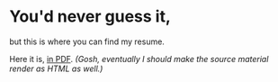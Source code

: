 # You'd never guess it,
but this is where you can find my resume.

Here it is, [in PDF](/assets/resume_2021.pdf). _(Gosh, eventually I should make the source material render as HTML as well.)_

